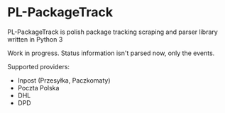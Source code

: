 # PL-PackageTrack

PL-PackageTrack is polish package tracking scraping and parser library written in Python 3

Work in progress. Status information isn't parsed now, only the events.

Supported providers:

* Inpost (Przesyłka, Paczkomaty)
* Poczta Polska
* DHL
* DPD

